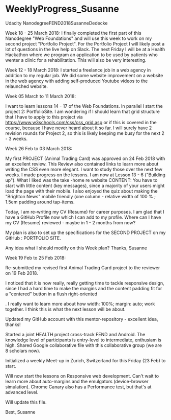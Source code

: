 # WeeklyProgress_Susanne
Udacity NanodegreeFEND2018SusanneDedecke


Week 18 - 25 March 2018: I finally completed the first part of this Nanodegree "Web Foundations" and will use this week to work on my second project "Portfolio Project". For the Portfolio Project I will likely post a lot of questions in the live help on Slack. The next Friday I will be at a Health Hackathon where we program an application to be used by patients who wenter a clinic for a rehabilitation. This will also be very interesting. 


Week 12 - 18 March 2018: 
I started a freelance job in a web agency in addition to my regular job. We did some website improvement on a website in the web agency with adding self-produced Youtube videos to the relaunched website. 

Week 05 March to 11 March 2018: 

I want to learn lessons 14 - 17 of the Web Foundations. In parallel I start the project 2: PortfolioSite. 
I am wondering if I should learn that grid structure that I have to apply to this project via 
https://www.w3schools.com/css/css_grid.asp
or if this is covered in the course, because I have never heard about it so far. 
I will surely have 2 revision rounds for Project 2, so this is likely keeping me busy for the next 2 - 3 weeks. 



Week 26 Feb to 03 March 2018: 

My first PROJECT (Animal Trading Card) was approved on 24 Feb 2018 with an excellent review. This Review  also contained links to learn more about writing the CSS even more elegant. I want to study those over the next few weeks. 
I made progress on the lessons. I am now at Lesson 13 - 6 ("Building up"). 
What I liked was the take -home re website CONTENT: You have to start with little content (key messages), since a majority of your users might load the page with their mobile. 
I also enjoyed the quiz about making the "Brighton News" mobile friendly (one column - relative width of 100 % ; 1.5em padding around tap-items. 

Today, I am re-writing my CV (Resume) for career purposes. I am glad that I have a GitHub Profile now which I can add to my profile. 
Where can I have my CV (Resume) reviewed - maybe in 1 - 2 months from now? 

My plan is also to set up the specifications for the SECOND PROJECT on my GitHub : PORTFOLIO SITE. 

Any idea what I should modify on this Week plan? Thanks, Susanne 


Week 19 Feb to 25 Feb 2018:

Re-submitted my revised first Animal Trading Card project to the reviewer on 19 Feb 2018. 

I noticed that it is now really, really getting time to tackle responsive design, since I had a hard time to make the margins and the content padding fit for a "centered" button in a flush right-oriented <div>. I really want to learn more about how width: 100%; margin: auto; work together. I think this is what the next lesson will be about.
  
 Updated my GitHub account with this mentor-repository - excellent idea, thanks!
 
 Started a joint HEALTH project cross-track FEND and Android. The knowledge level of participants is entry-level to intermediate, enthusiam is high. Shared Google collaborative file with this collaborative group (we are 8 scholars now). 
 
 Initialized a weekly Meet-up in Zurich, Switzerland for this Friday (23 Feb) to start. 
 
 Will now start the lessons on Responsive web development. Can't wait to learn more about auto-margins and the emulgators (device-browser simulation). Chrome Canary also has a Performance test, but that's at advanced level. 
 
 Will update this file. 
 
 Best, Susanne 
 
